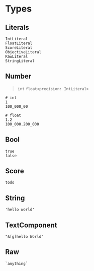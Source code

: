 # Types
## Literals
```
IntLiteral
FloatLiteral
ScoreLiteral
ObjectiveLiteral
RawLiteral
StringLiteral
```

## Number
> `int`
> `float<precision: IntLiteral>`
```
# int
1
100_000_00

# float
1.2
100_000.200_000
```

## Bool
```
true
false
```

## Score
```
todo
```

## String
```
'hello world'
```

## TextComponent
```
"&[g]hello World"
```

## Raw
```
`anything`
```
